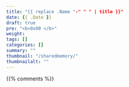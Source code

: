 ```yaml
---
title: "{{ replace .Name "-" " " | title }}"
date: {{ .Date }}
draft: true
pre: "<b>0x00 </b>"
weight:
tags: []
categories: []
summary: ""
thumbnail: "/sharedmemory/"
thumbnailalt: ""
---
```



{{% comments %}}
